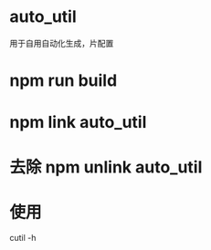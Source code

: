 # auto_util
 用于自用自动化生成，片配置
# npm run build
# npm link auto_util
# 去除 npm unlink auto_util

# 使用
cutil -h